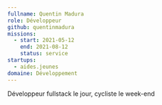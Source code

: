 ```yaml
---
fullname: Quentin Madura
role: Développeur
github: quentinmadura
missions:
  - start: 2021-05-12
    end: 2021-08-12
    status: service
startups:
  - aides.jeunes
domaine: Développement
---
```


Développeur fullstack le jour, cycliste le week-end
